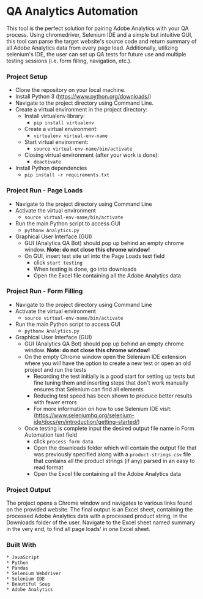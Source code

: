 # QA Analytics Automation

This tool is the perfect solution for pairing Adobe Analytics with your QA process. Using chromedriver, Selenium IDE and a simple but intuitive GUI, this tool can parse the target website's source code and return summary of all Adobe Analytics data from every page load. Additionally, utilizing selenium's IDE, the user can set up QA tests for future use and multiple testing sessions (i.e. form filling, navigation, etc.).

### Project Setup

* Clone the repository on your local machine.
* Install Python 3 (https://www.python.org/downloads/)
* Navigate to the project directory using Command Line.
* Create a virtual environment in the project directory:
  * Install virtualenv library:
    * `pip install virtualenv`
  * Create a virtual environment:
    * `virtualenv virtual-env-name`
  * Start virtual environment:
    * `source virtual-env-name/bin/activate`
  * Closing virtual environment (after your work is done):
    * `deactivate`
* Install Python dependencies
  * `pip install -r requirements.txt`

### Project Run - Page Loads

* Navigate to the project directory using Command Line
* Activate the virtual environment
  * `source virtual-env-name/bin/activate`
* Run the main Python script to access GUI
  * `pythonw Analytics.py`
* Graphical User Interface (GUI)
  * GUI (Analytics QA Bot) should pop up behind an empty chrome window. **Note: do not close this chrome window!**
  * On GUI, insert test site url into the Page Loads text field
    * click `start testing`
    * When testing is done, go into downloads
    * Open the Excel file containing all the Adobe Analytics data
    
### Project Run - Form Filling

* Navigate to the project directory using Command Line
* Activate the virtual environment
  * `source virtual-env-name/bin/activate`
* Run the main Python script to access GUI
  * `pythonw Analytics.py`
* Graphical User Interface (GUI)
  * GUI (Analytics QA Bot) should pop up behind an empty chrome window. **Note: do not close this chrome window!**
  * On the empty Chrome window open the Selenium IDE extension where you will have the option to create a new test or open an old project and run the tests
    * Recording the test initially is a good start for setting up tests but fine tuning them and inserting steps that don't work manually ensures that Selenium can find all elements
    * Reducing test speed has been shown to produce better results with fewer errors
    * For more information on how to use Selenium IDE visit: (https://www.seleniumhq.org/selenium-ide/docs/en/introduction/getting-started/)
  * Once testing is complete input the desired output file name in Form Automation text field
    * click `process form data`
    * Open the downloads folder which will contain the output file that was previously specified along with a `product-strings.csv` file that contains all the product strings (if any) parsed in an easy to read format
    * Open the Excel file containing all the Adobe Analytics data
    
### Project Output

The project opens a Chrome window and navigates to various links found on the provided website. The final output is an Excel sheet, containing the processed Adobe Analytics data with a processed product string, in the Downloads folder of the user. Navigate to the Excel sheet named summary in the very end, to find all page loads' in one Excel sheet. 


### Built With

```
* JavaScript
* Python
* Pandas
* Selenium Webdriver
* Selenium IDE
* Beautiful Soup
* Adobe Analytics
```
